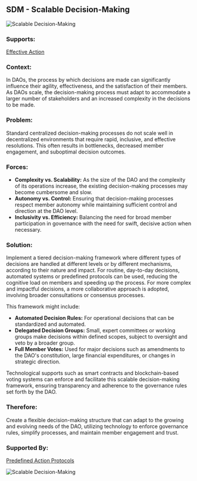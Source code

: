 ## SDM - Scalable Decision-Making

![Scalable Decision-Making](./output/illustrations/scalable_decision_making.png)

### Supports:
[Effective Action](./effective_action.html)

### Context:
In DAOs, the process by which decisions are made can significantly influence their agility, effectiveness, and the satisfaction of their members. As DAOs scale, the decision-making process must adapt to accommodate a larger number of stakeholders and an increased complexity in the decisions to be made.

### Problem:
Standard centralized decision-making processes do not scale well in decentralized environments that require rapid, inclusive, and effective resolutions. This often results in bottlenecks, decreased member engagement, and suboptimal decision outcomes.

### Forces:
- **Complexity vs. Scalability:** As the size of the DAO and the complexity of its operations increase, the existing decision-making processes may become cumbersome and slow.
- **Autonomy vs. Control:** Ensuring that decision-making processes respect member autonomy while maintaining sufficient control and direction at the DAO level.
- **Inclusivity vs. Efficiency:** Balancing the need for broad member participation in governance with the need for swift, decisive action when necessary.

### Solution:
Implement a tiered decision-making framework where different types of decisions are handled at different levels or by different mechanisms, according to their nature and impact. For routine, day-to-day decisions, automated systems or predefined protocols can be used, reducing the cognitive load on members and speeding up the process. For more complex and impactful decisions, a more collaborative approach is adopted, involving broader consultations or consensus processes.

This framework might include:
- **Automated Decision Rules:** For operational decisions that can be standardized and automated.
- **Delegated Decision Groups:** Small, expert committees or working groups make decisions within defined scopes, subject to oversight and veto by a broader group.
- **Full Member Votes:** Used for major decisions such as amendments to the DAO's constitution, large financial expenditures, or changes in strategic direction.

Technological supports such as smart contracts and blockchain-based voting systems can enforce and facilitate this scalable decision-making framework, ensuring transparency and adherence to the governance rules set forth by the DAO.

### Therefore:
Create a flexible decision-making structure that can adapt to the growing and evolving needs of the DAO, utilizing technology to enforce governance rules, simplify processes, and maintain member engagement and trust.

### Supported By:
[Predefined Action Protocols](./predefined_action_protocols.html)

![Scalable Decision-Making](./output/scalable_decision_making_specific_graph.png)
